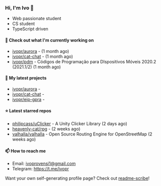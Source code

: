 ### Hi, I'm Ivo 👋

* Web passionate student
* CS student
* TypeScript driven

#### 👷 Check out what I'm currently working on

- [ivopr/aurora](https://github.com/ivopr/aurora) -  (1 month ago)
- [ivopr/cat-chat](https://github.com/ivopr/cat-chat) -  (1 month ago)
- [ivopr/pdm](https://github.com/ivopr/pdm) - Códigos de Programação para DIspositivos Móveis 2020.2 (2021.1/2) (1 month ago)

#### 🌱 My latest projects

- [ivopr/aurora](https://github.com/ivopr/aurora) - 
- [ivopr/cat-chat](https://github.com/ivopr/cat-chat) - 
- [ivopr/eip-gpra](https://github.com/ivopr/eip-gpra) - 

#### ⭐️ Latest starred repos

- [philipcass/uClicker](https://github.com/philipcass/uClicker) - A Unity Clicker Library (2 days ago)
- [heavenly-cat/rpg](https://github.com/heavenly-cat/rpg) -  (2 weeks ago)
- [valhalla/valhalla](https://github.com/valhalla/valhalla) - Open Source Routing Engine for OpenStreetMap (2 weeks ago)

#### 📫 How to reach me

- Email: [ivoprovensi1@gmail.com](mailto://ivoprovensi1@gmail.com)
- Telegram: https://t.me/ivopr

Want your own self-generating profile page? Check out [readme-scribe](https://github.com/muesli/readme-scribe)!
